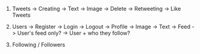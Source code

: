 1. Tweets
    -> Creating
        -> Text
        -> Image
    -> Delete
    -> Retweeting
    -> Like Tweets

2. Users
    -> Register
    -> Login
    -> Logout
    -> Profile
        -> Image
        -> Text
    -> Feed
        -> User's feed only?
        -> User + who they follow?

3. Following / Followers
